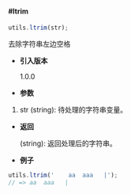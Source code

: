#### #ltrim

```javascript
utils.ltrim(str);
```

去除字符串左边空格

- **引入版本**

    1.0.0

- **参数**

1. str (string): 待处理的字符串变量。

- **返回**

    (string): 返回处理后的字符串。

- **例子**

```javascript
utils.ltrim('    aa  aaa   |');
// => aa  aaa   |
```
